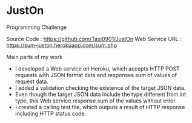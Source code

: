 # JustOn
Programming Challenge

Source Code : https://github.com/Taxi0901/JustOn
Web Service URL : https://sum-juston.herokuapp.com/sum.php


Main parts of my work
- I developed a Web service on Heroku, which accepts HTTP POST requests with JSON format data and responses sum of values of request data.
- I added a validation checking the existence of the target JSON data.
- Even though the target JSON data include the type different from int type, this Web service response sum of the values without error.
- I created a calling test file, which outputs a result of  HTTP response including HTTP status code.

